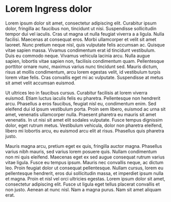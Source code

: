 # Lorem Ingress dolor

Lorem ipsum dolor sit amet, consectetur adipiscing elit. Curabitur ipsum dolor, fringilla ac faucibus non, tincidunt ut nisi. Suspendisse sollicitudin tempor dui vel iaculis. Cras ut magna ut nulla feugiat viverra a a ligula. Nulla facilisi. Maecenas at consequat eros. Morbi ullamcorper et velit sit amet laoreet. Nunc pretium neque nisl, quis vulputate felis accumsan ac. Quisque vitae sapien massa. Vivamus condimentum erat id tincidunt vestibulum. Duis eu commodo neque. Vivamus vehicula lacinia arcu. Nulla augue sapien, lobortis vitae sapien non, facilisis condimentum quam. Pellentesque porttitor ornare nunc, maximus varius nunc tincidunt sed. Mauris dictum, risus at mollis condimentum, arcu lorem egestas velit, id vestibulum turpis lorem vitae felis. Cras convallis eget mi ac vulputate. Suspendisse at metus sit amet velit accumsan euismod.

Ut ultrices leo in faucibus cursus. Curabitur facilisis at lorem viverra euismod. Etiam luctus iaculis felis eu pharetra. Pellentesque non hendrerit arcu. Phasellus a eros faucibus, feugiat nisl eu, condimentum enim. Sed eleifend dui id ipsum vestibulum porta. Proin sem libero, euismod ac urna sit amet, venenatis ullamcorper nulla. Praesent pharetra eu mauris sit amet venenatis. In ut nisi sit amet elit sodales vulputate. Fusce tempus dignissim dolor, eget rutrum metus. Vestibulum vehicula, dolor non pharetra eleifend, libero mi lobortis arcu, eu euismod arcu elit at risus. Phasellus quis pharetra justo.

Mauris magna arcu, pretium eget ex quis, fringilla auctor magna. Phasellus varius nibh mauris, sed varius lorem posuere quis. Nullam condimentum non mi quis eleifend. Maecenas eget ex sed augue consequat rutrum varius vitae ligula. Fusce eu tempus ipsum. Mauris nec convallis neque, ac dictum leo. Proin feugiat dolor ut consequat pellentesque. Nullam cursus, lorem eu pellentesque hendrerit, eros dui sollicitudin massa, et imperdiet ipsum nulla et magna. Proin et nisl vel orci ultricies egestas. Lorem ipsum dolor sit amet, consectetur adipiscing elit. Fusce ut ligula eget tellus placerat convallis et non justo. Aenean at nunc nisl. Nam a magna purus. Nam sit amet aliquam erat.
